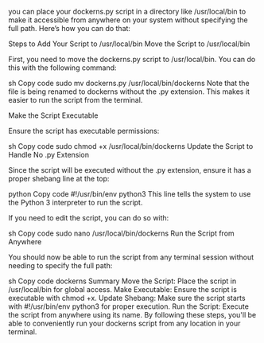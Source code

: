 you can place your dockerns.py script in a directory like /usr/local/bin to make it accessible from anywhere on your system without specifying the full path. Here’s how you can do that:

Steps to Add Your Script to /usr/local/bin
Move the Script to /usr/local/bin

First, you need to move the dockerns.py script to /usr/local/bin. You can do this with the following command:

sh
Copy code
sudo mv dockerns.py /usr/local/bin/dockerns
Note that the file is being renamed to dockerns without the .py extension. This makes it easier to run the script from the terminal.

Make the Script Executable

Ensure the script has executable permissions:

sh
Copy code
sudo chmod +x /usr/local/bin/dockerns
Update the Script to Handle No .py Extension

Since the script will be executed without the .py extension, ensure it has a proper shebang line at the top:

python
Copy code
#!/usr/bin/env python3
This line tells the system to use the Python 3 interpreter to run the script.

If you need to edit the script, you can do so with:

sh
Copy code
sudo nano /usr/local/bin/dockerns
Run the Script from Anywhere

You should now be able to run the script from any terminal session without needing to specify the full path:

sh
Copy code
dockerns
Summary
Move the Script: Place the script in /usr/local/bin for global access.
Make Executable: Ensure the script is executable with chmod +x.
Update Shebang: Make sure the script starts with #!/usr/bin/env python3 for proper execution.
Run the Script: Execute the script from anywhere using its name.
By following these steps, you'll be able to conveniently run your dockerns script from any location in your terminal.
